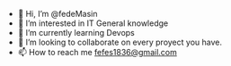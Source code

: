 - 👋 Hi, I’m @fedeMasin
- 👀 I’m interested in IT General knowledge 
- 🌱 I’m currently learning Devops
- 💞️ I’m looking to collaborate on every proyect you have.
- 📫 How to reach me fefes1836@gmail.com

<!---
fedeMasin/fedeMasin is a ✨ special ✨ repository because its `README.md` (this file) appears on your GitHub profile.
You can click the Preview link to take a look at your changes.
--->
